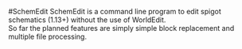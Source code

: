 #SchemEdit
SchemEdit is a command line program to edit spigot schematics (1.13+) without the use of 
WorldEdit.  
So far the planned features are simply simple block replacement and multiple file 
processing.